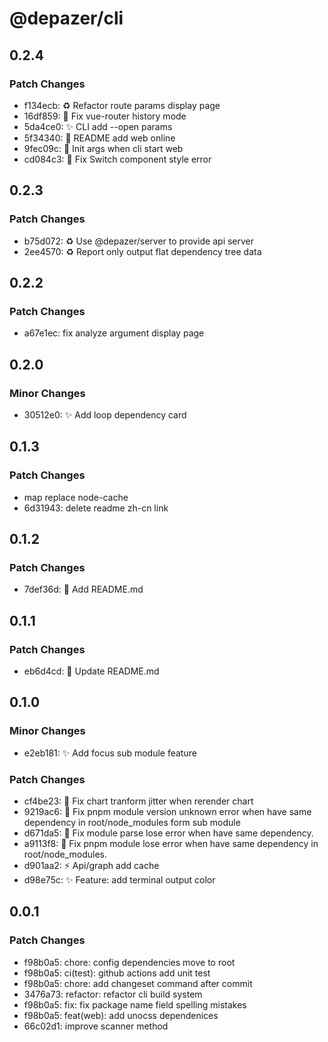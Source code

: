 # @depazer/cli

## 0.2.4

### Patch Changes

- f134ecb: ♻️ Refactor route params display page
- 16df859: 🐛 Fix vue-router history mode
- 5da4ce0: ✨ CLI add --open params
- 5f34340: 📄 README add web online
- 9fec09c: 🐛 Init args when cli start web
- cd084c3: 🐛 Fix Switch component style error

## 0.2.3

### Patch Changes

- b75d072: ♻️ Use @depazer/server to provide api server
- 2ee4570: ♻️ Report only output flat dependency tree data

## 0.2.2

### Patch Changes

- a67e1ec: fix analyze argument display page

## 0.2.0

### Minor Changes

- 30512e0: ✨ Add loop dependency card

## 0.1.3

### Patch Changes

- map replace node-cache
- 6d31943: delete readme zh-cn link

## 0.1.2

### Patch Changes

- 7def36d: 📄 Add README.md

## 0.1.1

### Patch Changes

- eb6d4cd: 📄 Update README.md

## 0.1.0

### Minor Changes

- e2eb181: ✨ Add focus sub module feature

### Patch Changes

- cf4be23: 🐛 Fix chart tranform jitter when rerender chart
- 9219ac6: 🐛 Fix pnpm module version unknown error when have same dependency in root/node_modules form sub module
- d671da5: 🐛 Fix module parse lose error when have same dependency.
- a9113f8: 🐛 Fix pnpm module lose error when have same dependency in root/node_modules.
- d901aa2: ⚡ Api/graph add cache
- d98e75c: ✨ Feature: add terminal output color

## 0.0.1

### Patch Changes

- f98b0a5: chore: config dependencies move to root
- f98b0a5: ci(test): github actions add unit test
- f98b0a5: chore: add changeset command after commit
- 3476a73: refactor: refactor cli build system
- f98b0a5: fix: fix package name field spelling mistakes
- f98b0a5: feat(web): add unocss dependenices
- 66c02d1: improve scanner method
